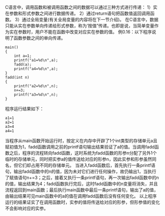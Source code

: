 C语言中，调用函数和被调用函数之间的数据可以通过三种方式进行传递：
1）实在参数和形式参数之间进行数据传递。
2）通过return语句把函数值返回调用函数。
3）通过全局变量(有关全局变量的内容将在下一节介绍)。
在C语言中，数据只能从实在参数单向传递给形式参数，称为‘按值”传递。也即是说，当简单变量作为实在参数时，用户不能在函数中改变对应实在参数的值。
例0.16：以下程序说明了函数参数之间的单向传递。
```  
main()
{
	int a=1;
	printf("a1=%d\n",a);
	fadd(a);
	printf("a4=%d\n",a);
}
fadd(int n)
{
	printf("a2=%d\n",n);
	n+=3;
	printf("a3=%d\n",n);
}
```
程序运行结果如下：
```  
a1=1
a2=1
a3=4
a4=1
```
当程序从main函数开始运行时，按定义在内存中开辟了1个int类型的存储单元a且赋初值为1，fadd函数调用之前的printf语句输出结果验证了a的值。当调用fadd函数之后，程序的流程转向fadd函数，这时系统为fadd函数的形参n分配了另外1个临时的存储单元，同时把实参a的值传送给对应的形参n，因此实参和形参虽然同名，但它们却占用不同的存储单元。
当进入fadd函数后，首先执行一条printf语句，输出fadd函数中的n的值，因为未对它们进行任何操作，故仍输出1，当执行了赋值语句n+=3；之后，接着又执行一条printf语句，再一次输出fadd函数中的n的值，输出结果为4；fadd函数执行完后，这时fadd函数中的n变量将消失，并且流程返回到main函数；最后执行main函数中最后一条printf语句，输出了a的值，由输出结果可见main函数中的a的值在调用fadd函数后没有任何变化。
以上程序运行的结果证实了在调用函数时，实参的值将传送给对应的形参，但形参值的变化不会影响对应的实参。